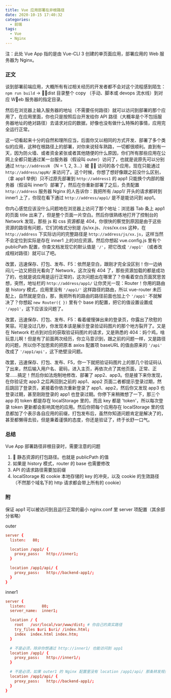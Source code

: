 ```yaml
---
title: Vue 应用部署在非根路径
date: 2020-10-15 17:40:32
categories:
  - 前端
tags:
  - Vue
  - Nginx
---
```


注：此处 Vue App 指的是由 Vue-CLI 3 创建的单页面应用，部署应用的 Web 服务器为 Nginx。

### 正文

谈到部署前端应用，大概所有有过相关经历的开发者都不会对这个流程感到陌生：`npm run build` -> dist 目录整个 copy （手动、脚本或 devops 流水线）到对应 Web 服务器的指定目录。

然后在浏览器上输入服务器的地址（不需要任何路径）就可以访问到部署的那个应用了，在应用里面，你也只是按照后台开发给你 API 路径（大概率是个不包括服务器地址的绝对路径）去请求对应的数据，好像也没有做什么特殊的事情，应用完全运行正常。

这一切看起来十分的自然和理所应当，后面你又以相同的方式开发、部署了多个类似的应用，这种在根路径上的部署，对你来说轻车熟路，一切都很顺利。直到有一天，因为防火墙、或者资金紧张或者其他随便的什么原因，你们所有那些应用在公网上全都只能通过某一台服务器（假设叫 outer）访问了，也就是说原先可以分别通过 `http://addressN` （N = 1, 2, 3...）被  访问的各个应用，现在只能通过 `http://address/appN/` 来访问了。这个时候，你想了想好像跟之前没什么区别，（拿 app1 举例）只不过原先部署到 `http://address1` 的 app1 只能换个内部的服务器（假设叫 inner1）部署了，然后在你重新部署了之后，负责配置 `http://address` 服务器 Nginx 的人告诉你：我把所有 /app1/ 开头的请求都转到 inner1 上了，你现在看下通过 `http://address/app1/` 是不是能访问到 app1。

你内心感觉应该没什么问题地在浏览器上访问了那个地址：浏览器 Tab 条上 app1 的页面 title 出来了，但是整个页面一片空白。然后你很熟练地打开了控制台的 Network 发现，那些 js 和 css 资源都是 404，你很快的察觉到原因是由于这些资源的路径有问题，它们的格式分别是 /js/xx.js、/css/xx.css 这种，在 `http://address` 下实际访问的完整路径是 `http://address/js/xx.js`，这样当然不会定位到实际是存在 inner1 上的对应资源。然后你想起 vue.config.js 里有个 publicPath 配置，你查文档发现它的默认值是 `'/'`，把它改成 `'/app1'` （或者改成相对路径）就可以了吧。

改罢，迅速保存、打包、发布、F5：依然是空白，跟刚才完全没区别！你一边纳闷儿一边又把目光看向了 Network，这次没有 404 了，那些资源加载的都是成功了的，也就是说应用是运行正常的，这次问题出在哪里了？你看着空白页面冥思苦想，突然，地址栏的 `http://address/app1/` 让你灵光一现：Router！你用的路由是 history 模式，应用里没有 `'/app1/'` 这样路径的路由，所以 vue-router 未匹配上，自然就是空白，那，我把所有的路由的路径前面也加上个 `'/app1'` 不就解决了？你想起 `new Router({ })` 里有个 base 的配置，把它的值设置设置成 `'/app1'`，这下应该没问题了。

改罢，迅速保存、打包、发布、F5：看着缓慢弹出来的登录页，你露出了欣慰的笑容。可是没过几秒，你发现本该是展示登录验证码图片的那个地方裂开了。又是在 Network 栏点到对应的获取验证码图片的请求，又是熟悉的 404：妈个鸡，啥玩意儿啊！但是有了前面两次经历，你立马意识到，跟之前的问题一样，又是路径的问题，所以你不加思索的把原本 axios 配置项 baseURL 的值由原来的 `'/api'` 改成了 `'/app1/api'`，这下绝壁没问题。

改罢，迅速保存、打包、发布、F5，你一下就把验证码图片上的那几个验证码认了出来，然后输入用户名、密码，进入主页，再依次点了其他页面，正常、正常……搞定！然后你如法炮制地修改、部署了 app2、app3。但是接下来你发现，在你验证完 app3 之后再回到之前的 app1、app2 页面二者都提示登录过期，然后跳回了登录页，紧接着你依次重新登录了 app1、app2，然后你又发现 app3 也登录过期，甚至刚刚登录的 app1 也登录过期。你停下来稍微想了一下，那三个 app 的 token 都是存在 localStorage 里的，而且 key 都是 'token'，所以每次登录 token 更新都会影响其他的应用。然后你把每个应用存在 localStorage 里的信息都加了个表示各自应用的前缀，打包发布后，虽然你知道问题肯定是解决了的，甚至都懒得去验，但是秉着谨慎的态度，你还是验证了，终于长舒一口气。

### 总结

Vue App 部署路径非根目录时，需要注意的问题

1.  静态资源的打包路径。也就是 publicPath 的值
2. 如果是 history 模式，router 的 base 也需要修改
3. API 的请求路径需要加前缀
4. localStorage 和 cookie 本地存储的 key 的冲突，以及 cookie 的生效路径（不然那个域名下的 http 请求都会带上所有的 cookie）

### 附

保证 app1 可以被访问到且运行正常的最小 nginx.conf 里 server 项配置（其余部分省略）

outer

```nginx.conf
server {
  listen:   80;

  location /app1/ {
    proxy_pass:   http://inner1;
  }

  location /app1/api/ {
    proxy_pass:   http://backend-app1/;
  }
}

```

inner1

```nginx.conf
server {
  listen:       80;
  server_name:  inner1;

  location / {
    root   /usr/local/var/www/dist; # 你自己的真实路径
    try_files $uri $uri/ /index.html;
    index  index.html index.htm;
  }

  # 不是必须，除非你想通过 http://inner1/ 也能访问到 app1
  location /app1/ {
    proxy_pass:   http://inner1/;
  }

  # 不是必须，如果 outer1 的 Nginx 配置里没有 location /app1/api/ 那条转发规则的话，就需要自己转发
  location /app1/api/ {
    proxy_pass:   http://backend-app1/;
  }
}

```
